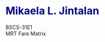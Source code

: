 <h1 style="color:navy" class="display-4">Mikaela L. Jintalan<br /></h1>
BSCS-31E1<br>
MRT Fare Matrix

